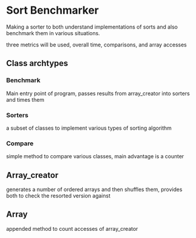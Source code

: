 # Sort Benchmarker
Making a sorter to both understand implementations of sorts and also benchmark them in various situations.

three metrics will be used, overall time, comparisons, and array accesses

## Class archtypes

### Benchmark
Main entry point of program, passes results from array_creator into sorters and times them

### Sorters
a subset of classes to implement various types of sorting algorithm

### Compare
simple method to compare various classes, main advantage is a counter

## Array_creator
generates a number of ordered arrays and then shuffles them, provides both to check the resorted version against

## Array
appended method to count accesses of array_creator
